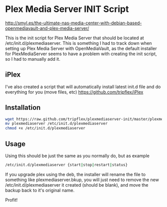 # Plex Media Server INIT Script

http://smyl.es/the-ultimate-nas-media-center-with-debian-based-openmediavault-and-plex-media-server/

This is the init script for Plex Media Server that should be located at /etc/init.d/plexmediaserver.   This is something I had to track down when setting up Plex Media Server with OpenMediaVault, as the default installer for PlexMediaServer seems to have a problem with creating the init script, so I had to manually add it.

## iPlex

I've also created a script that will automatically install latest init.d file and do everything for you (move files, etc)
https://github.com/tripflex/iPlex

## Installation
``` bash
wget https://raw.github.com/tripflex/plexmediaserver-init/master/plexmediaserver
mv plexmediaserver /etc/init.d/plexmediaserver
chmod +x /etc/init.d/plexmediaserver
```

## Usage
Using this should be just the same as you normally do, but as example

``` bash
/etc/init.d/plexmediaserver {start|stop|restart|status}
```

If you upgrade plex using the deb, the installer will rename the file to something like plexmediaserver.bkup, you will just need to remove the new /etc/init.d/plexmediaserver it created (should be blank), and move the backup back to it's original name.

Profit!

